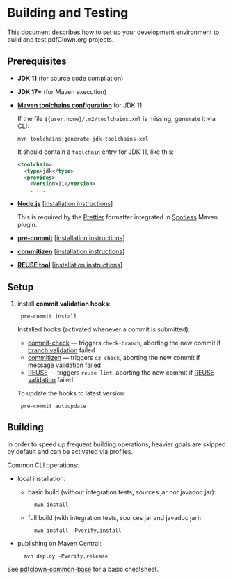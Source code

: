<!--
  SPDX-FileCopyrightText: 2025 Stefano Chizzolini and contributors

  SPDX-License-Identifier: CC-BY-SA-4.0
-->

# Building and Testing

This document describes how to set up your development environment to build and test pdfClown.org projects.

## Prerequisites

- **JDK 11** (for source code compilation)

- **JDK 17+** (for Maven execution)

- **[Maven toolchains configuration](https://maven.apache.org/guides/mini/guide-using-toolchains.html)** for JDK 11

    If the file `${user.home}/.m2/toolchains.xml` is missing, generate it via CLI:

      mvn toolchains:generate-jdk-toolchains-xml

    It should contain a `toolchain` entry for JDK 11, like this:

    ```xml
    <toolchain>
      <type>jdk</type>
      <provides>
        <version>11</version>
        . . .
    ```

- **[Node.js](https://nodejs.org/en)** [[installation instructions](https://nodejs.org/en/download)]

    This is required by the [Prettier](https://prettier.io/) formatter integrated in [Spotless](https://github.com/diffplug/spotless/tree/main/plugin-maven) Maven plugin.
- **[pre-commit](https://pre-commit.com/)** [[installation instructions](https://pre-commit.com/#install)]
- **[commitizen](https://commitizen-tools.github.io/commitizen/)** [[installation instructions](https://commitizen-tools.github.io/commitizen/#requirements)]
- **[REUSE tool](https://reuse.software/)** [[installation instructions](https://reuse.readthedocs.io/en/latest/readme.html#install)]

## Setup

1. install **commit validation hooks**:

        pre-commit install

    Installed hooks (activated whenever a commit is submitted):

    - [commit-check](https://github.com/commit-check/commit-check) — triggers `check-branch`, aborting the new commit if [branch validation](https://conventional-branch.github.io/) failed
    - [commitizen](https://commitizen-tools.github.io/commitizen/getting_started/#integration-with-pre-commit) — triggers `cz check`, aborting the new commit if [message validation](https://www.conventionalcommits.org/en/v1.0.0/) failed
    - [REUSE](https://reuse.software/dev/#pre-commit-hook) — triggers `reuse lint`, aborting the new commit if [REUSE validation](https://reuse.software/spec-3.3/) failed

    To update the hooks to latest version:

        pre-commit autoupdate

## Building

In order to speed up frequent building operations, heavier goals are skipped by default and can be activated via profiles.

Common CLI operations:

- local installation:

    - basic build (without integration tests, sources jar nor javadoc jar):

            mvn install

    - full build (with integration tests, sources jar and javadoc jar):

            mvn install -Pverify,install

- publishing on Maven Central:

        mvn deploy -Pverify,release

See [pdfclown-common-base](../pdfclown-common-base/pom.xml) for a basic cheatsheet.